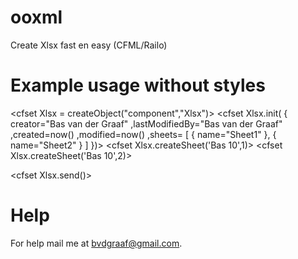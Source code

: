 ooxml
=====

Create Xlsx fast en easy (CFML/Railo)


Example usage without styles
=====

<cfset Xlsx = createObject("component","Xlsx")>
<cfset Xlsx.init(	{	creator="Bas van der Graaf"
						,lastModifiedBy="Bas van der Graaf"
						,created=now()
						,modified=now()
						,sheets= [
							{ name="Sheet1" },
							{ name="Sheet2" }
						] 
					})>
<cfset Xlsx.createSheet('<row><c r="a1" t="inlineStr"><is><t>Bas</t></is></c> <c r="b1" t="n"><v>10</v></c></row>',1)>
<cfset Xlsx.createSheet('<row><c r="a1" t="inlineStr"><is><t>Bas</t></is></c> <c r="b1" t="n"><v>10</v></c></row>',2)>

<cfset Xlsx.send()>

Help
=====
For help mail me at bvdgraaf@gmail.com.
